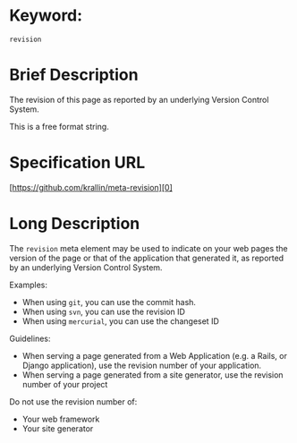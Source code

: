 Keyword:
========

    revision


Brief Description
=================

The revision of this page as reported by an underlying Version Control System.

This is a free format string.


Specification URL
=================

[https://github.com/krallin/meta-revision][0]


Long Description
================

The `revision` meta element may be used to indicate on your web pages the
version of the page or that of the application that generated it, as reported
by an underlying Version Control System.

Examples:

  + When using `git`, you can use the commit hash.
  + When using `svn`, you can use the revision ID
  + When using `mercurial`, you can use the changeset ID


Guidelines:

  + When serving a page generated from a Web Application (e.g. a Rails, or 
    Django application), use the revision number of your application.
  + When serving a page generated from a site generator, use the revision
    number of your project

Do not use the revision number of:

  + Your web framework
  + Your site generator


  [0]: https://github.com/krallin/meta-revision
